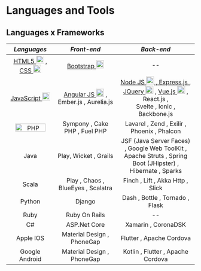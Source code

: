 # Languages and Tools 

## Languages x Frameworks

| ***Languages*** | ***Front-end*** | ***Back-end*** |
| :---: | :---: | :---: |
| <a href="https://www.w3.org/TR/html5/" title="HTML5"> HTML5 <img src="https://github.com/tomchen/stack-icons/blob/master/logos/html-5.svg" alt="HTML5" width="21px" height="21px"></a> , <a href="https://www.w3.org/TR/CSS/" title="CSS3"> CSS <img src="https://github.com/tomchen/stack-icons/blob/master/logos/css-3.svg" alt="CSS3" width="21px" height="21px"></a> | <a href="https://getbootstrap.com/" title="Bootstrap"> Bootstrap <img src="https://github.com/tomchen/stack-icons/blob/master/logos/bootstrap.svg" alt="Bootstrap" width="21px" height="21px"></a> | -- |
| <a href="https://developer.mozilla.org/en-US/docs/Web/JavaScript" title="JavaScript"> JavaScript <img src="https://github.com/tomchen/stack-icons/blob/master/logos/javascript.svg" alt="JavaScript" width="21px" height="21px"></a> | <a href="https://angular.io/" title="Angular"> Angular JS <img src="https://github.com/tomchen/stack-icons/blob/master/logos/angular-icon.svg" alt="Angular" width="21px" height="21px"></a> , Ember.js , Aurelia.js | <a href="https://nodejs.org/" title="Node.js"> Node JS <img src="https://github.com/tomchen/stack-icons/blob/master/logos/nodejs-icon.svg" alt="Node.js" width="21px" height="21px"> , <a href="https://developer.mozilla.org/pt-BR/docs/Learn/Server-side/Express_Nodejs/Introduction"> Express.js </a> , <br> </a> <a href="https://jquery.com/" title="jQuery"> JQuery <img src="https://github.com/tomchen/stack-icons/blob/master/logos/jquery-icon.svg" alt="jQuery" width="21px" height="21px"></a> , <a href="https://vuejs.org/"> Vue.js <img src="https://github.com/tomchen/stack-icons/blob/master/logos/vue.svg" alt="Vue" width="21px" height="21px"></a> , React.js , <br> Svelte , Ionic , Backbone.js |  
| <a href="https://php.net/" title="PHP"><img src="https://github.com/tomchen/stack-icons/blob/master/logos/php.svg" alt="PHP" width="81px" height="21px"></a> | Sympony , Cake PHP , Fuel PHP | Lavarel , Zend , Exilir , Phoenix , Phalcon |  
| Java | Play, Wicket , Grails | JSF (Java Server Faces) , Google Web ToolKit , <br> Apache Struts , Spring Boot (JHipster) , <br> Hibernate , Sparks |
| Scala | Play , Chaos , BlueEyes , Scalatra | Finch , Lift , Akka Http , Slick |
| Python | Django | Dash , Bottle , Tornado , Flask |
| Ruby | Ruby On Rails | -- |
| C# | ASP.Net Core | Xamarin , CoronaDSK |
| Apple IOS |  Material Design , PhoneGap | Flutter , Apache Cordova |
| Google Android |  Material Design , PhoneGap | Kotlin , Flutter , Apache Cordova |

